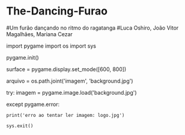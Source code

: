 # The-Dancing-Furao
#Um furão dançando no ritmo do ragatanga
#Luca Oshiro, João Vitor Magalhães, Mariana Cezar

import pygame
import os
import sys

pygame.init()

surface = pygame.display.set_mode([600, 800])

arquivo = os.path.joint('imagem', 'background.jpg')

try:
    imagem = pygame.image.load('background.jpg')

except pygame.error:
    
    print('erro ao tentar ler imagem: logo.jpg')
    
    sys.exit()
